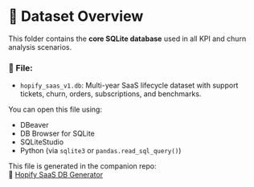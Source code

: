 # 📂 Dataset Overview

This folder contains the **core SQLite database** used in all KPI and churn analysis scenarios.

### 📄 File:
- `hopify_saas_v1.db`: Multi-year SaaS lifecycle dataset with support tickets, churn, orders, subscriptions, and benchmarks.

You can open this file using:
- DBeaver
- DB Browser for SQLite
- SQLiteStudio
- Python (via `sqlite3` or `pandas.read_sql_query()`)

This file is generated in the companion repo:  
🔗 [Hopify SaaS DB Generator](https://github.com/j-herman99/hopify-saas-db)
